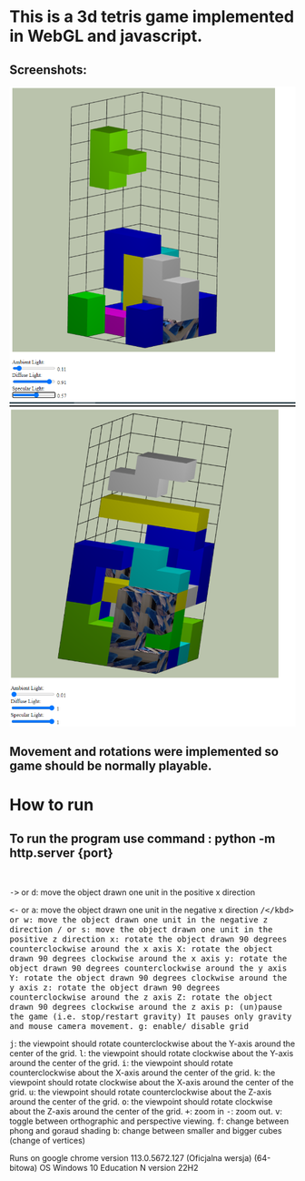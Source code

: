 # This is a 3d tetris game implemented in WebGL and javascript.
## Screenshots:
![Layout](layout.png)
![Layout1](layout2.png)
## Movement and rotations were implemented so game should be normally playable.

# How to run
## To run the program use command : python -m  http.server {port}
<br/>

<kbd>-></kbd> or <kbd>d</kbd>: move the object drawn one unit in the positive x direction

<kbd><-</kbd> or <kbd>a</kbd>: move the object drawn one unit in the negative x direction
<kbd>/\</kbd> or <kbd>w</kbd>: move the object drawn one unit in the negative z direction
<kbd>\/</kbd> or <kbd>s</kbd>: move the object drawn one unit in the positive z direction
<kbd>x</kbd>: rotate the object drawn 90 degrees counterclockwise around the x axis
<kbd>X</kbd>: rotate the object drawn 90 degrees clockwise around the x axis
<kbd>y</kbd>: rotate the object drawn 90 degrees counterclockwise around the y axis
<kbd>Y</kbd>: rotate the object drawn 90 degrees clockwise around the y axis
<kbd>z</kbd>: rotate the object drawn 90 degrees counterclockwise around the z axis
<kbd>Z</kbd>: rotate the object drawn 90 degrees clockwise around the z axis
<kbd>p</kbd>: (un)pause the game (i.e. stop/restart gravity) It pauses only gravity and mouse camera movement.
<kbd>g</kbd>: enable/ disable grid

<kbd>j</kbd>: the viewpoint should rotate counterclockwise about the Y-axis around the center of the grid.
<kbd>l</kbd>: the viewpoint should rotate clockwise about the Y-axis around the center of the grid.
<kbd>i</kbd>: the viewpoint should rotate counterclockwise about the X-axis around the center of the grid.
<kbd>k</kbd>: the viewpoint should rotate clockwise about the X-axis around the center of the grid.
<kbd>u</kbd>: the viewpoint should rotate counterclockwise about the Z-axis around the center of the grid.
<kbd>o</kbd>: the viewpoint should rotate clockwise about the Z-axis around the center of the grid.
<kbd>+</kbd>: zoom in
<kbd>-</kbd>: zoom out.
<kbd>v</kbd>: toggle between orthographic and perspective viewing.
<kbd>f</kbd>: change between phong and goraud shading
<kbd>b</kbd>: change between smaller and bigger cubes (change of vertices)



Runs on 
google chrome
version 113.0.5672.127 (Oficjalna wersja) (64-bitowa)
OS
Windows 10 Education N version 22H2
